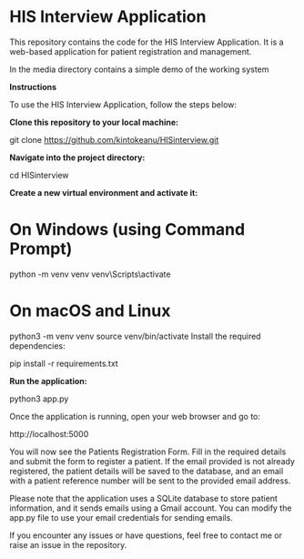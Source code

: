# HIS Interview Application


This repository contains the code for the HIS Interview Application. It is a web-based application for patient registration and management.

In the media directory contains a simple demo of the working system


**Instructions**


To use the HIS Interview Application, follow the steps below:

**Clone this repository to your local machine:**


git clone https://github.com/kintokeanu/HISinterview.git

**Navigate into the project directory:**

cd HISinterview

**Create a new virtual environment and activate it:**

# On Windows (using Command Prompt)
python -m venv venv
venv\Scripts\activate

# On macOS and Linux
python3 -m venv venv
source venv/bin/activate
Install the required dependencies:


pip install -r requirements.txt


**Run the application:**

python3 app.py

Once the application is running, open your web browser and go to:


http://localhost:5000


You will now see the Patients Registration Form. Fill in the required details and submit the form to register a patient. If the email provided is not already registered, the patient details will be saved to the database, and an email with a patient reference number will be sent to the provided email address.

Please note that the application uses a SQLite database to store patient information, and it sends emails using a Gmail account. You can modify the app.py file to use your email credentials for sending emails.

If you encounter any issues or have questions, feel free to contact me or raise an issue in the repository. 